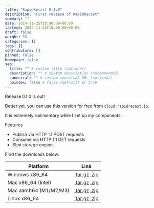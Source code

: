 ```yaml
---
title: "RapidRecast 0.1.0"
description: "First release of RapidRecast"
summary: ""
date: 2024-11-25T10:00:00+00:00
lastmod: 2024-11-25T10:00:00+00:00
draft: false
weight: 50
categories: []
tags: []
contributors: []
pinned: false
homepage: false
seo:
  title: "" # custom title (optional)
  description: "" # custom description (recommended)
  canonical: "" # custom canonical URL (optional)
  noindex: false # false (default) or true
---
```


Release 0.1.0 is out!

Better yet, you can use this version for free from `cloud.rapidrecast.io`.

It is extremely rudimentary while I set up my components.

Features
- Publish via HTTP 1.1 POST requests
- Consume via HTTP 1.1 GET requests
- Sled storage engine

Find the downloads below.

| Platform | Link |
| -- | -- |
| Windows x86_64 | [.tar.gz](/release/0.1.0/rapidrecast-v0.1.0-x86_64-pc-windows-msvc.tar.gz) [.zip](/release/0.1.0/rapidrecast-v0.1.0-x86_64-pc-windows-msvc.zip) |
| Mac x86_64 (Intel) | [.tar.gz](/release/0.1.0/rapidrecast-v0.1.0-x86_64-apple-darwin.tar.gz) [.zip](/release/0.1.0/rapidrecast-v0.1.0-x86_64-apple-darwin.zip) |
| Mac aarch64 (M1/M2/M3) | [.tar.gz](/release/0.1.0/rapidrecast-v0.1.0-aarch64-apple-darwin.tar.gz) [.zip](/release/0.1.0/rapidrecast-v0.1.0-aarch64-apple-darwin.zip) |
| Linux x86_64 | [.tar.gz](/release/0.1.0/rapidrecast-v0.1.0-x86_64-unknown-linux-gnu.tar.gz) [.zip](/release/0.1.0/rapidrecast-v0.1.0-x86_64-unknown-linux-gnu.zip) |
